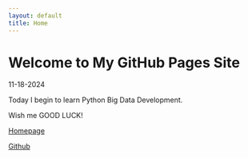```yaml
---
layout: default
title: Home
---
```


# Welcome to My GitHub Pages Site

11-18-2024

Today I begin to learn Python Big Data Development.

Wish me GOOD LUCK!

[Homepage](https://jiayanzeng.github.io)

[Github](https://github.com/jiayanzeng/jiayanzeng.github.io)
